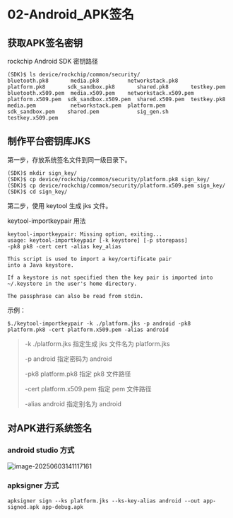 # 02-Android_APK签名



## 获取APK签名密钥

rockchip Android SDK 密钥路径

```
(SDK)$ ls device/rockchip/common/security/
bluetooth.pk8       media.pk8         networkstack.pk8       platform.pk8       sdk_sandbox.pk8       shared.pk8       testkey.pem
bluetooth.x509.pem  media.x509.pem    networkstack.x509.pem  platform.x509.pem  sdk_sandbox.x509.pem  shared.x509.pem  testkey.pk8
media.pem           networkstack.pem  platform.pem           sdk_sandbox.pem    shared.pem            sig_gen.sh       testkey.x509.pem
```



## 制作平台密钥库JKS

第一步，存放系统签名文件到同一级目录下。

```
(SDK)$ mkdir sign_key/
(SDK)$ cp device/rockchip/common/security/platform.pk8 sign_key/
(SDK)$ cp device/rockchip/common/security/platform.x509.pem sign_key/
(SDK)$ cd sign_key/
```

第二步，使用 keytool 生成 jks 文件。

keytool-importkeypair 用法

```
keytool-importkeypair: Missing option, exiting...
usage: keytool-importkeypair [-k keystore] [-p storepass]
-pk8 pk8 -cert cert -alias key_alias

This script is used to import a key/certificate pair
into a Java keystore.

If a keystore is not specified then the key pair is imported into
~/.keystore in the user's home directory.

The passphrase can also be read from stdin.
```

示例：

```
$./keytool-importkeypair -k ./platform.jks -p android -pk8 platform.pk8 -cert platform.x509.pem -alias android
```

>  -k ./platform.jks 指定生成 jks 文件名为 platform.jks
>
> -p android  指定密码为 android
>
> -pk8 platform.pk8 指定 pk8 文件路径
>
> -cert platform.x509.pem 指定 pem 文件路径
>
> -alias android 指定别名为 android



## 对APK进行系统签名

### android studio 方式

![image-20250603141117161](C:\Users\16708\AppData\Roaming\Typora\typora-user-images\image-20250603141117161.png)

### apksigner 方式

```
apksigner sign --ks platform.jks --ks-key-alias android --out app-signed.apk app-debug.apk 
```

